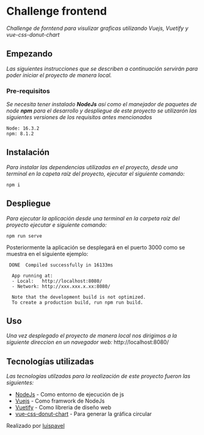 # Challenge frontend
_Challenge de forntend para visulizar graficas utilizando Vuejs, Vuetify y vue-css-donut-chart_

## Empezando
_Las siguientes instrucciones que se describen a continuación servirán para poder iniciar el proyecto de manera local._

### Pre-requisitos
_Se necesita tener instalado **NodeJs** así como el manejador de paquetes de node **npm** para el desarrollo y despliegue de este proyecto se utilizarón las siguientes versiones de los requisitos antes mencionados_
```
Node: 16.3.2
npm: 8.1.2 
```

## Instalación
_Para instalar las dependencias utilizadas en el proyecto, desde una terminal en la capeta raíz del proyecto, ejecutar el siguiente comando:_
```
npm i
```

## Despliegue
_Para ejecutar la aplicación desde una terminal en la carpeta raíz del proyecto ejecutar e siguiente comando:_
```
npm run serve
```
Posteriormente la aplicación se desplegará en el puerto 3000 como se muestra en el siguiente ejemplo:
```
 DONE  Compiled successfully in 16133ms                                                                                                                

  App running at:
  - Local:   http://localhost:8080/
  - Network: http://xxx.xxx.x.xx:8080/

  Note that the development build is not optimized.
  To create a production build, run npm run build. 
```

## Uso
_Una vez desplegado el proyecto de manera local nos dirigimos a la siguiente direccion en un navegador web:_ http://localhost:8080/

## Tecnologías utilizadas
_Las tecnologías utilzadas para la realización de este proyecto fueron las siguientes:_
* [NodeJs](https://nodejs.org/en/) - Como entorno de ejecución de js
* [Vuejs](https://vuejs.org/) - Como framwork de NodeJs
* [Vuetify](https://vuetifyjs.com/en/) - Como libreria de diseño web
* [vue-css-donut-chart](https://www.npmjs.com/package/vue-css-donut-chart) - Para generar la gráfica circular


Realizado por [luispavel](https://github.com/luispavel) 

